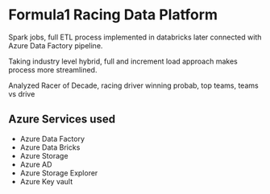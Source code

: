 
# Formula1 Racing Data Platform

Spark jobs, full ETL process implemented in databricks later connected with Azure Data Factory pipeline.

Taking industry level hybrid, full and increment load approach makes process more streamlined.

Analyzed Racer of Decade, racing driver winning probab, top teams, teams vs drive



## Azure Services used

- Azure Data Factory
- Azure Data Bricks
- Azure Storage
- Azure AD
- Azure Storage Explorer
- Azure Key vault


